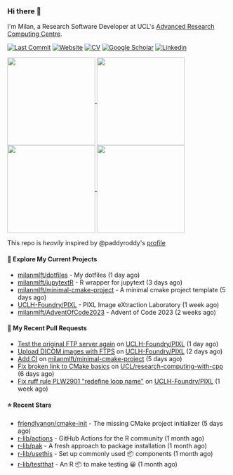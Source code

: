 ### Hi there 👋

I'm Milan, a Research Software Developer at UCL's [Advanced Research Computing
Centre](https://www.ucl.ac.uk/advanced-research-computing/advanced-research-computing-centre).

[![Last Commit](https://img.shields.io/github/last-commit/milanmlft/milanmlft?label=updated)](https://github.com/milanmlft)
[![Website](https://img.shields.io/badge/GitHub%20Pages-222?logo=githubpages&logoColor=fff&style=for-the-badge&style=flat)](https://milanmlft.dev)
[![CV](https://img.shields.io/badge/CV-PDF-pink.svg)](https://milanmlft.dev/uploads/resume.pdf)
[![Google Scholar](https://img.shields.io/badge/Google%20Scholar-4285F4?logo=googlescholar&logoColor=fff&style=for-the-badge&style=flat)](https://scholar.google.com/citations?user=LwW40HQAAAAJ&hl=en)
[![Linkedin](https://img.shields.io/badge/LinkedIn-0A66C2?logo=linkedin&logoColor=fff&style=for-the-badge&style=flat)](http://www.linkedin.com/in/milan-malfait)


<a href="https://github.com/milanmlft/milanmlft#gh-dark-mode-only">
  <img height=200 align="center" src="https://github-readme-stats-paddyroddy.vercel.app/api?username=milanmlft&disable_animations=true&hide_border=true&hide_title=true&include_all_commits=true&rank_icon=github&show=prs_merged,reviews&show_icons=true&theme=tokyonight" />
</a>
<a href="https://github.com/milanmlft/milanmlft#gh-dark-mode-only">
  <img height=200 align="center" src="https://github-readme-stats-paddyroddy.vercel.app/api/top-langs/?username=milanmlft&hide=jupyter%20notebook,html&langs_count=10&layout=compact&theme=tokyonight" />
</a>


<a href="https://github.com/milanmlft/milanmlft#gh-light-mode-only">
  <img height=200 align="center" src="https://github-readme-stats-paddyroddy.vercel.app/api?username=milanmlft&disable_animations=true&hide_border=true&hide_title=true&include_all_commits=true&rank_icon=github&show=prs_merged,reviews&show_icons=true&theme=default" />
</a>
<a href="https://github.com/milanmlft/milanmlft#gh-light-mode-only">
  <img height=200 align="center" src="https://github-readme-stats-paddyroddy.vercel.app/api/top-langs/?username=milanmlft&hide=jupyter%20notebook,html&langs_count=10&layout=compact&theme=default" />
</a>

This repo is _heavily_ inspired by @paddyroddy's [profile](https://github.com/paddyroddy/paddyroddy)

#### 👷 Explore My Current Projects

- [milanmlft/dotfiles](https://github.com/milanmlft/dotfiles) - My dotfiles
  (1 day ago)
- [milanmlft/jupytextR](https://github.com/milanmlft/jupytextR) - R wrapper for jupytext
  (3 days ago)
- [milanmlft/minimal-cmake-project](https://github.com/milanmlft/minimal-cmake-project) - A minimal cmake project template
  (5 days ago)
- [UCLH-Foundry/PIXL](https://github.com/UCLH-Foundry/PIXL) - PIXL Image eXtraction Laboratory
  (1 week ago)
- [milanmlft/AdventOfCode2023](https://github.com/milanmlft/AdventOfCode2023) - Advent of Code 2023
  (2 weeks ago)

#### 🔨 My Recent Pull Requests

- [Test the original FTP server again](https://github.com/UCLH-Foundry/PIXL/pull/228) on [UCLH-Foundry/PIXL](https://github.com/UCLH-Foundry/PIXL)
  (1 day ago)
- [Upload DICOM images with FTPS](https://github.com/UCLH-Foundry/PIXL/pull/226) on [UCLH-Foundry/PIXL](https://github.com/UCLH-Foundry/PIXL)
  (2 days ago)
- [Add CI](https://github.com/milanmlft/minimal-cmake-project/pull/1) on [milanmlft/minimal-cmake-project](https://github.com/milanmlft/minimal-cmake-project)
  (5 days ago)
- [Fix broken link to CMake basics](https://github.com/UCL/research-computing-with-cpp/pull/144) on [UCL/research-computing-with-cpp](https://github.com/UCL/research-computing-with-cpp)
  (6 days ago)
- [Fix ruff rule PLW2901 &#34;redefine loop name&#34;](https://github.com/UCLH-Foundry/PIXL/pull/216) on [UCLH-Foundry/PIXL](https://github.com/UCLH-Foundry/PIXL)
  (1 week ago)

#### ⭐ Recent Stars

- [friendlyanon/cmake-init](https://github.com/friendlyanon/cmake-init) - The missing CMake project initializer
  (5 days ago)
- [r-lib/actions](https://github.com/r-lib/actions) - GitHub Actions for the R community
  (1 month ago)
- [r-lib/pak](https://github.com/r-lib/pak) - A fresh approach to package installation
  (1 month ago)
- [r-lib/usethis](https://github.com/r-lib/usethis) - Set up commonly used 📦 components
  (1 month ago)
- [r-lib/testthat](https://github.com/r-lib/testthat) - An R 📦 to make testing 😀
  (1 month ago)
